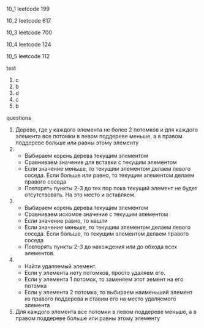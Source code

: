 10_1 leetcode 199

10_2 leetcode 617

10_3 leetcode 700

10_4 leetcode 124

10_5 leetcode 112

test
1. c
2. b
3. d
4. c
5. b

questions
1. Дерево, где у каждого элемента не более 2 потомков 
и для каждого элемента все потомки в левом поддереве меньше, а в правом поддереве больше или равны этому элементу
2. + Выбираем корень дерева текущим элементом
   + Сравниваем значение для вставки с текущим элементом
   + Если значение меньше, то текущим элементом делаем левого соседа. Если больше или равно, то текущим элементом делаем правого соседа
   + Повторять пункты 2-3 до тех пор пока текущий элемент не будет отсутствовать. На это место и вставляем.
3. + Выбираем корень дерева текущим элементом
   + Сравниваем искомое значение с текущим элементом
   + Если значение равно, то нашли
   + Если значение меньше, то текущим элементом делаем левого соседа. Если больше, то текущим элементом делаем правого соседа
   + Повторять пункты 2-3 до нахождения или до обхода всех элементов.
4. + Найти удаляемый элемент.
   + Если у элемента нету потомков, просто удаляем его.
   + Если у элемента 1 потомок, то заменяем этот эемент на его потомка
   + Если у элемента 2 потомка, то выбираем наименьший элемент из правого поддерева и ставим его на место удаляемого элемента
5. Для каждого элемента все потомки в левом поддереве меньше, а в правом поддереве больше или равны этому элементу
